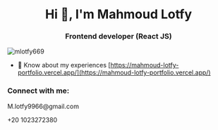<h1 align="center">Hi 👋, I'm Mahmoud Lotfy</h1>
<h3 align="center">Frontend developer (React JS)</h3>

<p align="left"> <img src="https://komarev.com/ghpvc/?username=mlotfy669&label=Profile%20views&color=0e75b6&style=flat" alt="mlotfy669" /> </p>

- 📄 Know about my experiences [https://mahmoud-lotfy-portfolio.vercel.app/](https://mahmoud-lotfy-portfolio.vercel.app/)

<h3 align="left">Connect with me:</h3>
<p align="left">M.lotfy9966@gmail.com</p>
<p align="left">+20 1023272380</p>



